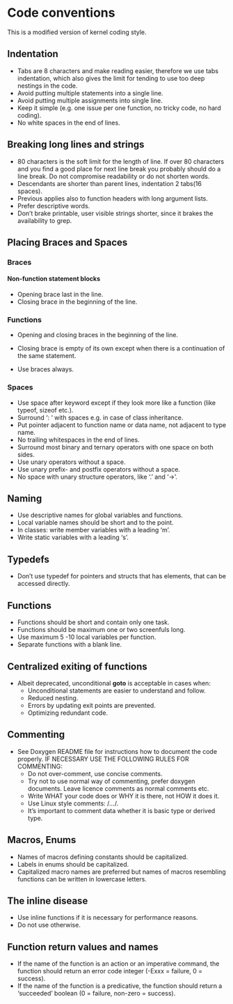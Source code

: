 # Code conventions

This is a modified version of kernel coding style.

## Indentation

* Tabs are 8 characters and make reading easier, therefore we use tabs indentation, which also gives the limit for tending to use too deep nestings in the code.
* Avoid putting multiple statements into a single line.
* Avoid putting multiple assignments into single line.
* Keep it simple (e.g. one issue per one function, no tricky code, no hard coding).
* No white spaces in the end of lines.


## Breaking long lines and strings

* 80 characters is the soft limit for the length of line. If over 80 characters and you find a good place for next line break you probably should do a line break. Do not compromise readability or do not shorten words.
* Descendants are shorter than parent lines, indentation 2 tabs(16 spaces).
* Previous applies also to function headers with long argument lists.
* Prefer descriptive words.
* Don’t brake printable, user visible strings shorter, since it brakes the availability to grep.


## Placing Braces and Spaces

### Braces

#### Non-function statement blocks

* Opening brace last in the line.
* Closing brace in the beginning of the line.

### Functions

* Opening and closing braces in the beginning of the line.

* Closing brace is empty of its own except when there is a continuation of the same statement.
* Use braces always.

### Spaces

* Use space after keyword except if they look more like a function (like typeof, sizeof etc.).
* Surround ‘: ‘ with spaces e.g. in case of class inheritance.
* Put pointer adjacent to function name or data name, not adjacent to type name.
* No trailing whitespaces in the end of lines.
* Surround most binary and ternary operators with one space on both sides.
* Use unary operators without a space.
* Use unary prefix- and postfix operators without a space.
* No space with unary structure operators, like ‘.’ and ‘->’.


## Naming

* Use descriptive names for global variables and functions.
* Local variable names should be short and to the point.
* In classes: write member variables with a leading ‘m’.
* Write static variables with a leading ‘s’.


## Typedefs

* Don’t use typedef for pointers and structs that has elements, that can be accessed directly.


## Functions

* Functions should be short and contain only one task.
* Functions should be maximum one or two screenfuls long.
* Use maximum 5 -10 local variables per function.
* Separate functions with a blank line.


## Centralized exiting of functions

* Albeit deprecated, unconditional **goto** is acceptable in cases when:  
  * Unconditional statements are easier to understand and follow.
  * Reduced nesting.
  * Errors by updating exit points are prevented.
  * Optimizing redundant code.


## Commenting

* See Doxygen README file for instructions how to document the code properly. IF NECESSARY USE THE FOLLOWING RULES FOR COMMENTING:
  * Do not over-comment, use concise comments.
  * Try not to use normal way of commenting, prefer doxygen documents. Leave licence comments as normal comments etc.
  * Write WHAT your code does or WHY it is there, not HOW it does it.
  * Use Linux style comments: /*...*/.
  * It’s important to comment data whether it is basic type or derived type.


## Macros, Enums

* Names of macros defining constants should be capitalized.
* Labels in enums should be capitalized.
* Capitalized macro names are preferred but names of macros resembling functions can be written in lowercase letters.


## The inline disease

* Use inline functions if it is necessary for performance reasons.
* Do not use otherwise.


## Function return values and names

* If the name of the function is an action or an imperative command, the function should return an error code integer (-Exxx = failure, 0 = success).
* If the name of the function is a predicative, the function should return a ‘succeeded’ boolean (0 = failure, non-zero = success).




